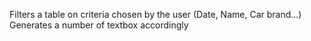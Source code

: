 Filters a table on criteria chosen by the user (Date, Name, Car brand...)
Generates a number of textbox accordingly